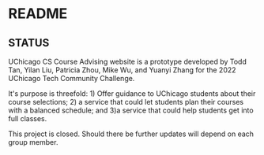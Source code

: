 # README

## STATUS
UChicago CS Course Advising website is a prototype developed by Todd Tan, Yilan Liu, Patricia Zhou, Mike Wu, and Yuanyi Zhang for the 2022 UChicago Tech Community Challenge.

It's purpose is threefold: 1) Offer guidance to UChicago students about their course selections; 2) a service that could let students plan their courses with a balanced schedule; and 3)a service that could help students get into full classes.

 
This project is closed. Should there be further updates will depend on each group member.

